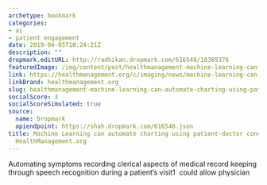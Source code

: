 ```yaml
---
archetype: bookmark
categories:
- ai
- patient engagement
date: 2019-04-05T10:24:21Z
description: ""
dropmark.editURL: http://radhikan.dropmark.com/616548/18389376
featuredImage: /img/content/post/healthmanagement-machine-learning-can-automate-charting-using-patient-doctor-conversations-healthmanagement-org.jpg
link: https://healthmanagement.org/c/imaging/news/machine-learning-can-automate-charting-using-patient-doctor-conversations
linkBrand: healthmanagement.org
slug: healthmanagement-machine-learning-can-automate-charting-using-patient-doctor-conversations-healthmanagement-org
socialScore: 3
socialScoreSimulated: true
source:
  name: Dropmark
  apiendpoint: https://shah.dropmark.com/616548.json
title: Machine Learning can automate charting using patient-doctor conversations -
  HealthManagement.org
---
```

Automating symptoms recording clerical aspects of medical record keeping through speech recognition during a patient’s visit1&nbsp; could allow physician